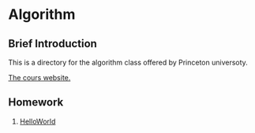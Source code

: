 # Algorithm 

## Brief Introduction

This is a directory for the algorithm class offered by Princeton universoty. 

[The cours website.](https://www.coursera.org/learn/programming-languages)

## Homework

1. [HelloWorld](https://coursera.cs.princeton.edu/algs4/assignments/hello/specification.php)

